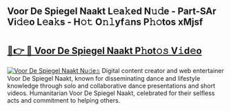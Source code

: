 ## Voor De Spiegel Naakt L𝚎a𝚔ed N𝚞𝚍e - Part-SAr Vi𝚍𝚎o L𝚎a𝚔s - H𝚘𝚝 O𝚗𝚕yf𝚊ns P𝚑𝚘tos xMjsf

# <h2><a href="http://kf7b1us.oniu.top/?m=Voor+De+Spiegel+Naakt">🔗👉 🔴 Voor De Spiegel Naakt P𝚑ot𝚘𝚜 V𝚒d𝚎o</a></h2>

[![Voor De Spiegel Naakt Nu𝚍e𝚜](https://i.imgur.com/0qMVB7G.gif)](http://kf7b1us.oniu.top/?m=Voor+De+Spiegel+Naakt)
Digital content creator and web entertainer Voor De Spiegel Naakt, known for disseminating dance and lifestyle knowledge through solo and collaborative dance presentations and short videos. Humanitarian Voor De Spiegel Naakt, celebrated for their selfless acts and commitment to helping others.  
